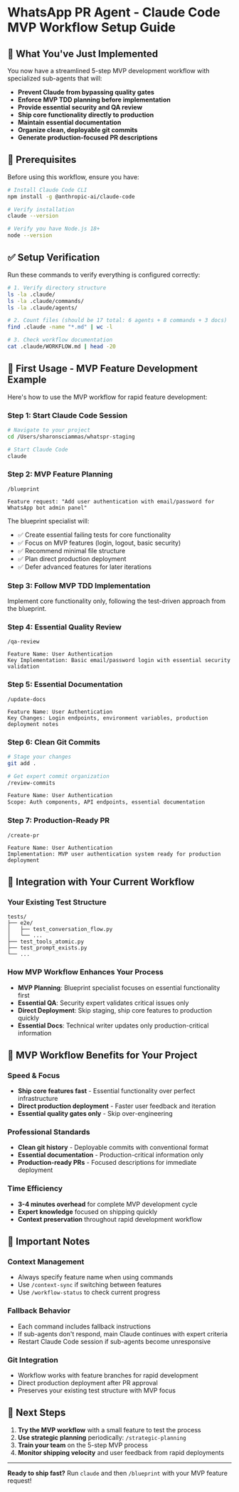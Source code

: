 # WhatsApp PR Agent - Claude Code MVP Workflow Setup Guide

## 🎯 What You've Just Implemented

You now have a streamlined 5-step MVP development workflow with specialized sub-agents that will:

- **Prevent Claude from bypassing quality gates**
- **Enforce MVP TDD planning before implementation**
- **Provide essential security and QA review**
- **Ship core functionality directly to production**
- **Maintain essential documentation**
- **Organize clean, deployable git commits**
- **Generate production-focused PR descriptions**

## 🚀 Prerequisites

Before using this workflow, ensure you have:

```bash
# Install Claude Code CLI
npm install -g @anthropic-ai/claude-code

# Verify installation
claude --version

# Verify you have Node.js 18+
node --version
```

## ✅ Setup Verification

Run these commands to verify everything is configured correctly:

```bash
# 1. Verify directory structure
ls -la .claude/
ls -la .claude/commands/
ls -la .claude/agents/

# 2. Count files (should be 17 total: 6 agents + 8 commands + 3 docs)
find .claude -name "*.md" | wc -l

# 3. Check workflow documentation
cat .claude/WORKFLOW.md | head -20
```

## 🎯 First Usage - MVP Feature Development Example

Here's how to use the MVP workflow for rapid feature development:

### Step 1: Start Claude Code Session
```bash
# Navigate to your project
cd /Users/sharonsciammas/whatspr-staging

# Start Claude Code
claude
```

### Step 2: MVP Feature Planning
```
/blueprint

Feature request: "Add user authentication with email/password for WhatsApp bot admin panel"
```

The blueprint specialist will:
- ✅ Create essential failing tests for core functionality
- ✅ Focus on MVP features (login, logout, basic security)
- ✅ Recommend minimal file structure
- ✅ Plan direct production deployment
- ✅ Defer advanced features for later iterations

### Step 3: Follow MVP TDD Implementation
Implement core functionality only, following the test-driven approach from the blueprint.

### Step 4: Essential Quality Review
```
/qa-review

Feature Name: User Authentication
Key Implementation: Basic email/password login with essential security validation
```

### Step 5: Essential Documentation
```
/update-docs

Feature Name: User Authentication
Key Changes: Login endpoints, environment variables, production deployment notes
```

### Step 6: Clean Git Commits
```bash
# Stage your changes
git add .

# Get expert commit organization
/review-commits

Feature Name: User Authentication
Scope: Auth components, API endpoints, essential documentation
```

### Step 7: Production-Ready PR
```
/create-pr

Feature Name: User Authentication
Implementation: MVP user authentication system ready for production deployment
```

## 🔧 Integration with Your Current Workflow

### Your Existing Test Structure
```
tests/
├── e2e/
│   ├── test_conversation_flow.py
│   └── ...
├── test_tools_atomic.py
├── test_prompt_exists.py
└── ...
```

### How MVP Workflow Enhances Your Process
- **MVP Planning**: Blueprint specialist focuses on essential functionality first
- **Essential QA**: Security expert validates critical issues only
- **Direct Deployment**: Skip staging, ship core features to production quickly
- **Essential Docs**: Technical writer updates only production-critical information

## 🎯 MVP Workflow Benefits for Your Project

### Speed & Focus
- **Ship core features fast** - Essential functionality over perfect infrastructure
- **Direct production deployment** - Faster user feedback and iteration
- **Essential quality gates only** - Skip over-engineering

### Professional Standards
- **Clean git history** - Deployable commits with conventional format
- **Essential documentation** - Production-critical information only
- **Production-ready PRs** - Focused descriptions for immediate deployment

### Time Efficiency
- **3-4 minutes overhead** for complete MVP development cycle
- **Expert knowledge** focused on shipping quickly
- **Context preservation** throughout rapid development workflow

## 🚨 Important Notes

### Context Management
- Always specify feature name when using commands
- Use `/context-sync` if switching between features
- Use `/workflow-status` to check current progress

### Fallback Behavior
- Each command includes fallback instructions
- If sub-agents don't respond, main Claude continues with expert criteria
- Restart Claude Code session if sub-agents become unresponsive

### Git Integration
- Workflow works with feature branches for rapid development
- Direct production deployment after PR approval
- Preserves your existing test structure with MVP focus

## 🎯 Next Steps

1. **Try the MVP workflow** with a small feature to test the process
2. **Use strategic planning** periodically: `/strategic-planning`
3. **Train your team** on the 5-step MVP process
4. **Monitor shipping velocity** and user feedback from rapid deployments

---

**Ready to ship fast?** Run `claude` and then `/blueprint` with your MVP feature request!
